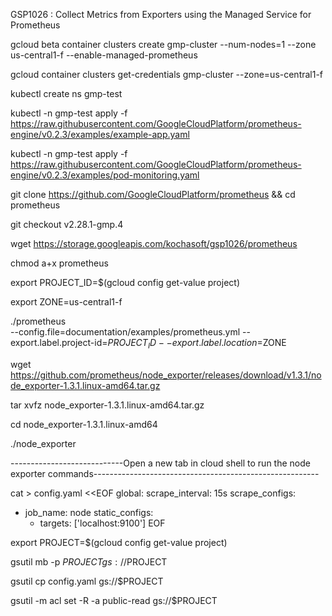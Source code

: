GSP1026 :  Collect Metrics from Exporters using the Managed Service for Prometheus 


gcloud beta container clusters create gmp-cluster --num-nodes=1 --zone us-central1-f --enable-managed-prometheus

gcloud container clusters get-credentials gmp-cluster --zone=us-central1-f

kubectl create ns gmp-test

kubectl -n gmp-test apply -f https://raw.githubusercontent.com/GoogleCloudPlatform/prometheus-engine/v0.2.3/examples/example-app.yaml

kubectl -n gmp-test apply -f https://raw.githubusercontent.com/GoogleCloudPlatform/prometheus-engine/v0.2.3/examples/pod-monitoring.yaml


git clone https://github.com/GoogleCloudPlatform/prometheus && cd prometheus

git checkout v2.28.1-gmp.4

wget https://storage.googleapis.com/kochasoft/gsp1026/prometheus

chmod a+x prometheus

export PROJECT_ID=$(gcloud config get-value project)

export ZONE=us-central1-f

./prometheus \
  --config.file=documentation/examples/prometheus.yml --export.label.project-id=$PROJECT_ID --export.label.location=$ZONE 

wget https://github.com/prometheus/node_exporter/releases/download/v1.3.1/node_exporter-1.3.1.linux-amd64.tar.gz

 tar xvfz node_exporter-1.3.1.linux-amd64.tar.gz

cd node_exporter-1.3.1.linux-amd64

./node_exporter



----------------------------Open a new tab in cloud shell to run the node exporter commands--------------------------------------------------------


cat > config.yaml <<EOF
global:
  scrape_interval: 15s
scrape_configs:
  - job_name: node
    static_configs:
      - targets: ['localhost:9100']
EOF

export PROJECT=$(gcloud config get-value project)

gsutil mb -p $PROJECT gs://$PROJECT

gsutil cp config.yaml gs://$PROJECT

gsutil -m acl set -R -a public-read gs://$PROJECT







